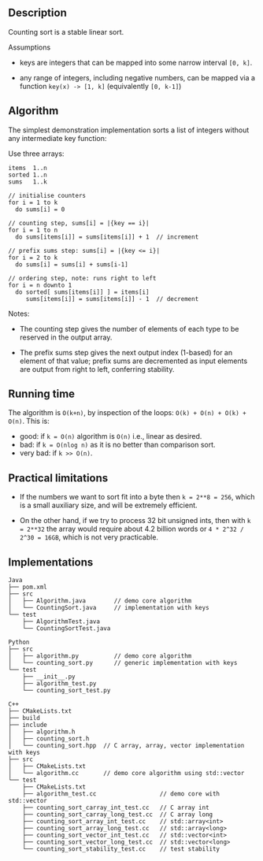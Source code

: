 ## Description

Counting sort is a stable linear sort.

Assumptions

- keys are integers that can be mapped into some narrow interval `[0, k]`.

- any range of integers, including negative numbers, can be mapped via a
  function `key(x) -> [1, k]` (equivalently `[0, k-1]`)

## Algorithm

The simplest demonstration implementation sorts a list of integers without any
intermediate key function:

Use three arrays:
```
items  1..n
sorted 1..n
sums   1..k

// initialise counters
for i = 1 to k
  do sums[i] = 0

// counting step, sums[i] = |{key == i}|
for i = 1 to n
  do sums[items[i]] = sums[items[i]] + 1  // increment

// prefix sums step: sums[i] = |{key <= i}|
for i = 2 to k
  do sums[i] = sums[i] + sums[i-1]

// ordering step, note: runs right to left
for i = n downto 1
  do sorted[ sums[items[i]] ] = items[i]
     sums[items[i]] = sums[items[i]] - 1  // decrement
```

Notes:

- The counting step gives the number of elements of each type to be reserved
  in the output array.

- The prefix sums step gives the next output index (1-based) for an element of
  that value; prefix sums are decremented as input elements are output from
  right to left, conferring stability.

## Running time

The algorithm is `O(k+n)`, by inspection of the loops: `O(k) + O(n) + O(k) +
O(n)`. This is:

- good: if `k = O(n)` algorithm is `O(n)` i.e., linear as desired.
- bad: if `k = O(nlog n)` as it is no better than comparison sort.
- very bad: if `k >> O(n)`.

## Practical limitations

- If the numbers we want to sort fit into a byte then `k = 2**8 = 256`, which
  is a small auxiliary size, and will be extremely efficient.

- On the other hand, if we try to process 32 bit unsigned ints, then with `k =
  2**32` the array would require about 4.2 billion words or `4 * 2^32 / 2^30 =
  16GB`, which is not very practicable.

## Implementations

```
Java
├── pom.xml
├── src
│   ├── Algorithm.java        // demo core algorithm
│   └── CountingSort.java     // implementation with keys
└── test
    ├── AlgorithmTest.java
    └── CountingSortTest.java
```

```
Python
├── src
│   ├── algorithm.py          // demo core algorithm
│   └── counting_sort.py      // generic implementation with keys
└── test
    ├── __init__.py
    ├── algorithm_test.py
    └── counting_sort_test.py
```

```
C++
├── CMakeLists.txt
├── build
├── include
│   ├── algorithm.h
│   ├── counting_sort.h
│   └── counting_sort.hpp  // C array, array, vector implementation with keys
├── src
│   ├── CMakeLists.txt
│   └── algorithm.cc       // demo core algorithm using std::vector
└── test
    ├── CMakeLists.txt
    ├── algorithm_test.cc                  // demo core with std::vector
    ├── counting_sort_carray_int_test.cc   // C array int
    ├── counting_sort_carray_long_test.cc  // C array long
    ├── counting_sort_array_int_test.cc    // std::array<int>
    ├── counting_sort_array_long_test.cc   // std::array<long>
    ├── counting_sort_vector_int_test.cc   // std::vector<int>
    ├── counting_sort_vector_long_test.cc  // std::vector<long>
    └── counting_sort_stability_test.cc    // test stability
```
